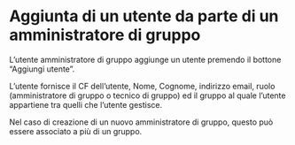 # Aggiunta di un utente da parte di un amministratore di gruppo

L’utente amministratore di gruppo aggiunge un utente premendo il bottone “Aggiungi utente”.

L’utente fornisce il CF dell’utente, Nome, Cognome, indirizzo email, ruolo (amministratore di gruppo o tecnico di gruppo) ed il gruppo al quale l’utente appartiene tra quelli che l’utente gestisce.

Nel caso di creazione di un nuovo amministratore di gruppo, questo può essere associato a più di un gruppo.
